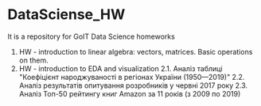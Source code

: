 ﻿# DataSciense_HW
It is a repository for GoIT Data Science homeworks

1. HW - introduction to linear algebra: vectors, matrices. Basic operations on them.
2. HW - introduction to EDA and visualization
  2.1. Аналіз таблиці "Коефіцієнт народжуваності в регіонах України (1950—2019)"
  2.2. Аналіз результатів опитування розробників у червні 2017 року
  2.3. Аналіз Топ-50 рейтингу книг Amazon за 11 років (з 2009 по 2019)
